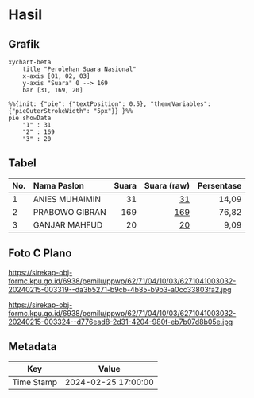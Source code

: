 # Hasil

## Grafik

```mermaid
xychart-beta
    title "Perolehan Suara Nasional"
    x-axis [01, 02, 03]
    y-axis "Suara" 0 --> 169
    bar [31, 169, 20]
```

```mermaid
%%{init: {"pie": {"textPosition": 0.5}, "themeVariables": {"pieOuterStrokeWidth": "5px"}} }%%
pie showData
    "1" : 31
    "2" : 169
    "3" : 20
```

## Tabel

| No. | Nama Paslon    | Suara | Suara (raw) | Persentase |
|:--- |:-------------- | -----:| -----------:| ----------:|
| 1   | ANIES MUHAIMIN | 31    | [31][p-1]   | 14,09      |
| 2   | PRABOWO GIBRAN | 169   | [169][p-2]  | 76,82      |
| 3   | GANJAR MAHFUD  | 20    | [20][p-3]   | 9,09       |


[p-1]: https://github.com/gigit-pemilu/pemilu-2024/blob/main/pilpres/hitung-suara/sub/62-kalimantan-tengah/sub/71-kota-palangkaraya/sub/04-sabangau/sub/1003-kereng-bangkirai/sub/032-tps/sub/paslon-1.txt
[p-2]: https://github.com/gigit-pemilu/pemilu-2024/blob/main/pilpres/hitung-suara/sub/62-kalimantan-tengah/sub/71-kota-palangkaraya/sub/04-sabangau/sub/1003-kereng-bangkirai/sub/032-tps/sub/paslon-2.txt
[p-3]: https://github.com/gigit-pemilu/pemilu-2024/blob/main/pilpres/hitung-suara/sub/62-kalimantan-tengah/sub/71-kota-palangkaraya/sub/04-sabangau/sub/1003-kereng-bangkirai/sub/032-tps/sub/paslon-3.txt

## Foto C Plano

https://sirekap-obj-formc.kpu.go.id/6938/pemilu/ppwp/62/71/04/10/03/6271041003032-20240215-003319--da3b5271-b9cb-4b85-b9b3-a0cc33803fa2.jpg

https://sirekap-obj-formc.kpu.go.id/6938/pemilu/ppwp/62/71/04/10/03/6271041003032-20240215-003324--d776ead8-2d31-4204-980f-eb7b07d8b05e.jpg


## Metadata

| Key        | Value               |
| ---------- | ------------------- |
| Time Stamp | 2024-02-25 17:00:00 |



